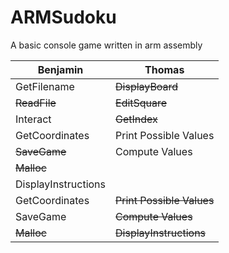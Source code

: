 # ARMSudoku
A basic console game written in arm assembly


Benjamin | Thomas
---------|----------
GetFilename | ~~DisplayBoard~~
~~ReadFile~~ | ~~EditSquare~~
Interact | ~~GetIndex~~
GetCoordinates | Print Possible Values
~~SaveGame~~ | Compute Values
~~Malloc~~ | 
DisplayInstructions | 
GetCoordinates | ~~Print Possible Values~~
SaveGame | ~~Compute Values~~
~~Malloc~~ | ~~DisplayInstructions~~
